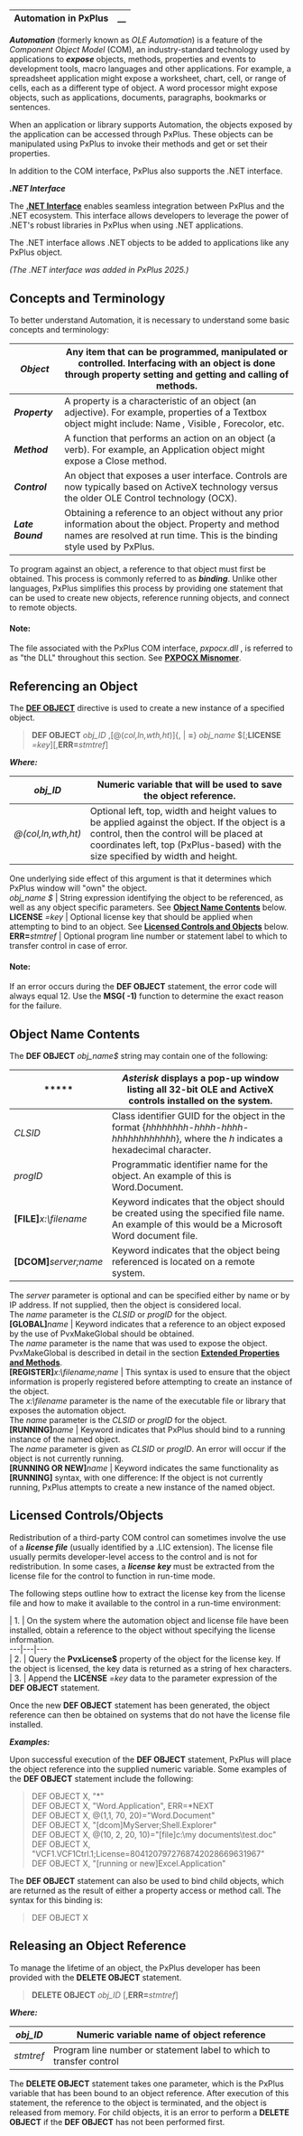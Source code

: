 #   
  
**Automation in PxPlus** |  **__**  
---|---  
  
**_Automation_** (formerly known as _OLE Automation_) is a feature of the _Component Object Model_ (COM), an industry-standard technology used by applications to **_expose_** objects, methods, properties and events to development tools, macro languages and other applications. For example, a spreadsheet application might expose a worksheet, chart, cell, or range of cells, each as a different type of object. A word processor might expose objects, such as applications, documents, paragraphs, bookmarks or sentences.

When an application or library supports Automation, the objects exposed by the application can be accessed through PxPlus. These objects can be manipulated using PxPlus to invoke their methods and get or set their properties.

In addition to the COM interface, PxPlus also supports the .NET interface.

**_.NET Interface_**

The **[.NET Interface](../Dot%20Net%20Interface.md)** enables seamless integration between PxPlus and the .NET ecosystem. This interface allows developers to leverage the power of .NET's robust libraries in PxPlus when using .NET applications.

The .NET interface allows .NET objects to be added to applications like any PxPlus object.

_(The .NET interface was added in PxPlus 2025.)_

## Concepts and Terminology

To better understand Automation, it is necessary to understand some basic concepts and terminology:

**_Object_** |  Any item that can be programmed, manipulated or controlled. Interfacing with an object is done through property setting and getting and calling of methods.  
---|---  
**_Property_** |  A property is a characteristic of an object (an adjective). For example, properties of a Textbox object might include: Name _,_ Visible _,_ Forecolor, etc.  
**_Method_** |  A function that performs an action on an object (a verb). For example, an Application object might expose a Close method.  
**_Control_** |  An object that exposes a user interface. Controls are now typically based on ActiveX technology versus the older OLE Control technology (OCX).  
**_Late Bound_** |  Obtaining a reference to an object without any prior information about the object. Property and method names are resolved at run time. This is the binding style used by PxPlus.  
  
To program against an object, a reference to that object must first be obtained. This process is commonly referred to as **_binding_**. Unlike other languages, PxPlus simplifies this process by providing one statement that can be used to create new objects, reference running objects, and connect to remote objects.

#### **Note:**  
The file associated with the PxPlus COM interface, _pxpocx.dll_ , is referred to as "the DLL" throughout this section. See **[PXPOCX Misnomer](PXPOCX%20Misnomer/Overview.md)**.

## Referencing an Object

The **[DEF OBJECT](../directives/def_object.md)** directive is used to create a new instance of a specified object.

> **DEF OBJECT** _obj_ID_ ,[@(_col,ln,wth,ht_)]{, | **=**} _obj_name_ $[;**LICENSE** _=key_][,**ERR=**_stmtref_]

**_Where:_**

_obj_ID_ |  Numeric variable that will be used to save the object reference.  
---|---  
_@(col,ln,wth,ht)_ |  Optional left, top, width and height values to be applied against the object. If the object is a control, then the control will be placed at coordinates left, top (PxPlus-based) with the size specified by width and height.  
One underlying side effect of this argument is that it determines which PxPlus window will "own" the object.  
_obj_name_ _$_ |  String expression identifying the object to be referenced, as well as any object specific parameters. See **[Object Name Contents](Introduction.htm#objectname)** below.  
**LICENSE** _=key_ |  Optional license key that should be applied when attempting to bind to an object. See **[Licensed Controls and Objects](Introduction.htm#licensedcontrols)** below.  
**ERR=**_stmtref_ |  Optional program line number or statement label to which to transfer control in case of error.  
  
#### **Note:**  
If an error occurs during the **DEF OBJECT** statement, the error code will always equal 12. Use the **MSG( -1)** function to determine the exact reason for the failure.

##  Object Name Contents

The **DEF OBJECT** _obj_name$_ string may contain one of the following:

***** |  _Asterisk_ displays a pop-up window listing all 32-bit OLE and ActiveX controls installed on the system.  
---|---  
_CLSID_ |  Class identifier GUID for the object in the format {_hhhhhhhh-hhhh-hhhh-hhhhhhhhhhhh_}, where the _h_ indicates a hexadecimal character.  
_progID_ |  Programmatic identifier name for the object. An example of this is Word.Document.  
**[FILE]**_x:\filename_ |  Keyword indicates that the object should be created using the specified file name. An example of this would be a Microsoft Word document file.  
**[DCOM]**_server;name_ |  Keyword indicates that the object being referenced is located on a remote system.  
The _server_ parameter is optional and can be specified either by name or by IP address. If not supplied, then the object is considered local.  
The _name_ parameter is the _CLSID_ or _progID_ for the object.  
**[GLOBAL]**_name_ |  Keyword indicates that a reference to an object exposed by the use of PvxMakeGlobal should be obtained.  
The _name_ parameter is the name that was used to expose the object. PvxMakeGlobal is described in detail in the section **[Extended Properties and Methods](PxPlus%20COM%20Interface%20Extensions/Overview.htm#extendedproperties)**.   
**[REGISTER]**_x:\filename;name_ |  This syntax is used to ensure that the object information is properly registered before attempting to create an instance of the object.  
The _x:\filename_ parameter is the name of the executable file or library that exposes the automation object.  
The _name_ parameter is the _CLSID_ or _progID_ for the object.  
**[RUNNING]**_name_ |  Keyword indicates that PxPlus should bind to a running instance of the named object.  
The _name_ parameter is given as _CLSID_ or _progID_. An error will occur if the object is not currently running.  
**[RUNNING OR NEW]**_name_ |  Keyword indicates the same functionality as **[RUNNING]** syntax, with one difference: If the object is not currently running, PxPlus attempts to create a new instance of the named object.  
  
##  Licensed Controls/Objects

Redistribution of a third-party COM control can sometimes involve the use of a **_license file_** (usually identified by a .LIC extension). The license file usually permits developer-level access to the control and is not for redistribution. In some cases, a **_license key_** must be extracted from the license file for the control to function in run-time mode.

The following steps outline how to extract the license key from the license file and how to make it available to the control in a run-time environment:

|  1. |  On the system where the automation object and license file have been installed, obtain a reference to the object without specifying the license information.  
---|---|---  
|  2. |  Query the **PvxLicense$** property of the object for the license key. If the object is licensed, the key data is returned as a string of hex characters.  
|  3. |  Append the **LICENSE** _=key_ data to the parameter expression of the **DEF OBJECT** statement.  
  
Once the new **DEF OBJECT** statement has been generated, the object reference can then be obtained on systems that do not have the license file installed.

**_Examples:_**

Upon successful execution of the **DEF OBJECT** statement, PxPlus will place the object reference into the supplied numeric variable. Some examples of the **DEF OBJECT** statement include the following:

> DEF OBJECT X, "*"   
>  DEF OBJECT X, "Word.Application", ERR=*NEXT   
>  DEF OBJECT X, @(1,1, 70, 20)="Word.Document"   
>  DEF OBJECT X, "[dcom]MyServer;Shell.Explorer"   
>  DEF OBJECT X, @(10, 2, 20, 10)="[file]c:\my documents\test.doc"   
>  DEF OBJECT X, "VCF1.VCF1Ctrl.1;License=8041207972768742028669631967"   
>  DEF OBJECT X, "[running or new]Excel.Application"

The **DEF OBJECT** statement can also be used to bind child objects, which are returned as the result of either a property access or method call. The syntax for this binding is:

> DEF OBJECT X

##  Releasing an Object Reference

To manage the lifetime of an object, the PxPlus developer has been provided with the **DELETE OBJECT** statement.

> **DELETE OBJECT** _obj_ID_ [,**ERR=**_stmtref_]

**_Where:_**

_obj_ID_ |  Numeric variable name of object reference  
---|---  
_stmtref_ |  Program line number or statement label to which to transfer control  
  
The **DELETE OBJECT** statement takes one parameter, which is the PxPlus variable that has been bound to an object reference. After execution of this statement, the reference to the object is terminated, and the object is released from memory. For child objects, it is an error to perform a **DELETE OBJECT** if the **DEF OBJECT** has not been performed first.
